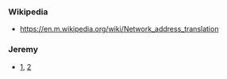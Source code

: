 ### Wikipedia
- https://en.m.wikipedia.org/wiki/Network_address_translation

### Jeremy
- [1](https://www.youtube.com/watch?v=2TZCfTgopeg), [2](https://www.youtube.com/watch?v=kILDNs4KjYE)
